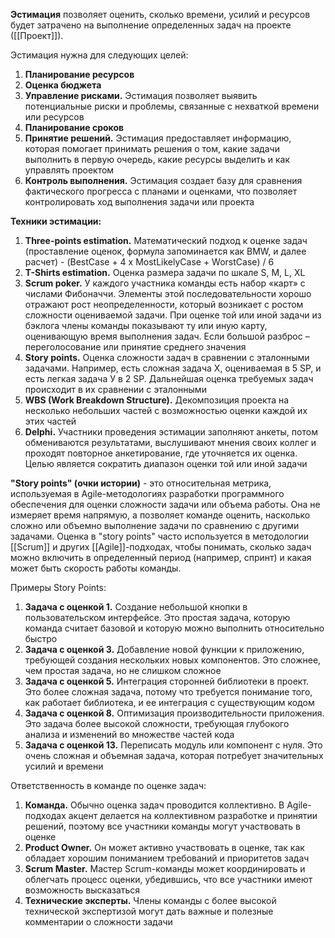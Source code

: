 **Эстимация** позволяет оценить, сколько времени, усилий и ресурсов будет затрачено на выполнение определенных задач на проекте ([[Проект]]).

Эстимация нужна для следующих целей:
1) **Планирование ресурсов**
2) **Оценка бюджета**
3) **Управление рисками.** Эстимация позволяет выявить потенциальные риски и проблемы, связанные с нехваткой времени или ресурсов
4) **Планирование сроков**
5) **Принятие решений.** Эстимация предоставляет информацию, которая помогает принимать решения о том, какие задачи выполнить в первую очередь, какие ресурсы выделить и как управлять проектом
6) **Контроль выполнения.** Эстимация создает базу для сравнения фактического прогресса с планами и оценками, что позволяет контролировать ход выполнения задачи или проекта

**Техники эстимации:**
1) **Three-points estimation.** Математический подход к оценке задач (проставление оценок, формула запоминается как BMW, и далее расчет) - (BestCase + 4 x MostLikelyCase + WorstCase) / 6
2) **T-Shirts estimation.** Оценка размера задачи по шкале S, M, L, XL
3) **Scrum poker.** У каждого участника команды есть набор «карт» с числами Фибоначчи. Элементы этой последовательности хорошо отражают рост неопределенности, который возникает с ростом сложности оцениваемой задачи. При оценке той или иной задачи из бэклога члены команды показывают ту или иную карту, оценивающую время выполнения задач. Если большой разброс – переголосование или принятие среднего значения
4) **Story points.** Оценка сложности задач в сравнении с эталонными задачами. Например, есть сложная задача Х, оцениваемая в 5 SP, и есть легкая задача У в 2 SP. Дальнейшая оценка требуемых задач происходит в их сравнении с эталонными
5) **WBS (Work Breakdown Structure).** Декомпозиция проекта на несколько небольших частей с возможностью оценки каждой их этих частей
6) **Delphi.** Участники проведения эстимации заполняют анкеты, потом обмениваются результатами, выслушивают мнения своих коллег и проходят повторное анкетирование, где уточняется их оценка. Целью является сократить диапазон оценки той или иной задачи

**"Story points" (очки истории)** - это относительная метрика, используемая в Agile-методологиях разработки программного обеспечения для оценки сложности задачи или объема работы. Она не измеряет время напрямую, а позволяет команде оценить, насколько сложно или объемно выполнение задачи по сравнению с другими задачами. Оценка в "story points" часто используется в методологии [[Scrum]] и других [[Agile]]-подходах, чтобы понимать, сколько задач можно включить в определенный период (например, спринт) и какая может быть скорость работы команды.

Примеры Story Points:
1) **Задача с оценкой 1.** Создание небольшой кнопки в пользовательском интерфейсе. Это простая задача, которую команда считает базовой и которую можно выполнить относительно быстро
2) **Задача с оценкой 3.** Добавление новой функции к приложению, требующей создания нескольких новых компонентов. Это сложнее, чем простая задача, но не слишком сложное
3) **Задача с оценкой 5.** Интеграция сторонней библиотеки в проект. Это более сложная задача, потому что требуется понимание того, как работает библиотека, и ее интеграция с существующим кодом
4) **Задача с оценкой 8.** Оптимизация производительности приложения. Это задача более высокой сложности, требующая глубокого анализа и изменений во множестве частей кода
5) **Задача с оценкой 13.** Переписать модуль или компонент с нуля. Это очень сложная и объемная задача, которая потребует значительных усилий и времени

Ответственность в команде по оценке задач:
1) **Команда.** Обычно оценка задач проводится коллективно. В Agile-подходах акцент делается на коллективном разработке и принятии решений, поэтому все участники команды могут участвовать в оценке
2) **Product Owner.** Он может активно участвовать в оценке, так как обладает хорошим пониманием требований и приоритетов задач
3) **Scrum Master.** Мастер Scrum-команды может координировать и облегчать процесс оценки, убедившись, что все участники имеют возможность высказаться
4) **Технические эксперты.** Члены команды с более высокой технической экспертизой могут дать важные и полезные комментарии о сложности задачи